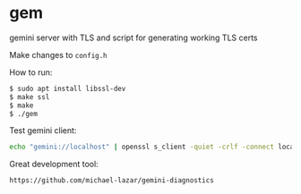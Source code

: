 # gem

gemini server with TLS and script for generating working TLS certs

Make changes to `config.h`

How to run:
```sh
$ sudo apt install libssl-dev
$ make ssl
$ make
$ ./gem
```

Test gemini client:
```sh
echo "gemini://localhost" | openssl s_client -quiet -crlf -connect localhost:1965
```

Great development tool:
```
https://github.com/michael-lazar/gemini-diagnostics
```